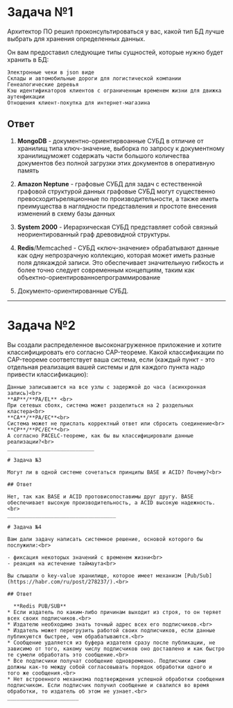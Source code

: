 # Задача №1

Архитектор ПО решил проконсультироваться у вас, какой тип БД лучше выбрать для хранения определенных данных.<br>

Он вам предоставил следующие типы сущностей, которые нужно будет хранить в БД:<br>

```
Электронные чеки в json виде
Склады и автомобильные дороги для логистической компании
Генеалогические деревья
Кэш идентификаторов клиентов с ограниченным временем жизни для движка аутенфикации
Отношения клиент-покупка для интернет-магазина
```

## Ответ

1. **MongoDB** - документно-ориентирвоанные СУБД в отличие от хранилищ типа ключ-значение, выборка по запросу к документному хранилищуможет содержать части большого  количества документов без полной загрузки этих документов в оперативную память<br>

2. **Amazon Neptune** - графовые СУБД для задач с естественной графовой структурой данных графовые СУБД могут существенно превосходитьреляционные по производительности, а также иметь преимущества в наглядности представления и простоте внесения изменений в схему базы данных<br>

3. **System 2000** - Иерархическая СУБД представляет собой связный неориентированный граф древовидной структуры.<br>

4. **Redis**/Memcached - СУБД «ключ-значение» обрабатывают данные как одну непрозрачную коллекцию, которая может иметь разные поля длякаждой записи. Это обеспечивает значительную гибкость и более точно следует современным концепциям, таким как объектно-ориентированноепрограммирование<br>

5.  Документо-ориентированные СУБД.<br>
_____________________________

# Задача №2

Вы создали распределенное высоконагруженное приложение и хотите классифицировать его согласно CAP-теореме. Какой классификации по CAP-теореме соответствует ваша система, если (каждый пункт - это отдельная реализация вашей системы и для каждого пункта надо привести классификацию):<br>
```
Данные записываются на все узлы с задержкой до часа (асинхронная запись)<br>
**AP**/**PA/EL** <br>
При сетевых сбоях, система может разделиться на 2 раздельных кластера<br>
**CA**/**PA/EC**<br>
Система может не прислать корректный ответ или сбросить соединение<br>
**CP**/**PC/EC**<br>
А согласно PACELC-теореме, как бы вы классифицировали данные реализации?<br>
____________________________

# Задача №3

Могут ли в одной системе сочетаться принципы BASE и ACID? Почему?<br>

## Ответ

Нет, так как BASE и ACID протовисопоставимы друг другу. BASE обеспечивает высокую производительность, а ACID высокую надежность.<br>
___________________________________

# Задача №4

Вам дали задачу написать системное решение, основой которого бы послужили:<br>

- фиксация некоторых значений с временем жизни<br>
- реакция на истечение таймаута<br>

Вы слышали о key-value хранилище, которое имеет механизм [Pub/Sub](https://habr.com/ru/post/278237/).<br>
 
## Ответ

  **Redis PUB/SUB**
* Если издатель по каким-либо причинам выходит из строя, то он теряет всех своих подписчиков.<br>
* Издателю необходимо знать точный адрес всех его подписчиков.<br>
* Издатель может перегрузить работой своих подписчиков, если данные публикуются быстрее, чем обрабатываются.<br>
* Сообщение удаляется из буфера издателя сразу после публикации, не зависимо от того, какому числу подписчиков оно доставлено и как быстро те сумели обработать это сообщение.<br>
* Все подписчики получат сообщение одновременно. Подписчики сами должны как-то между собой согласовывать порядок обработки одного и того же сообщения.<br>
* Нет встроенного механизма подтверждения успешной обработки сообщения подписчиком. Если подписчик получил сообщение и свалился во время обработки, то издатель об этом не узнает.<br>
_______________________

